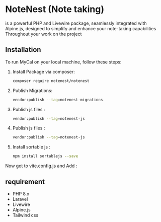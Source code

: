 
# NoteNest (Note taking) 

is a powerful PHP and Livewire package, seamlessly integrated with Alpine.js, designed to simplify and enhance your note-taking capabilities Throughout your work on the project

## Installation

To run MyCal on your local machine, follow these steps:

1. Install Package via composer:

   ```bash
   composer require notenest/notenest

2. Publish Migrations:

   ```bash
   vendor:publish --tag=notenest-migrations

3. Publish js files :

   ```bash
   vendor:publish --tag=notenest-js

4. Publish js files :

   ```bash
   vendor:publish --tag=notenest-js

5. Install sortable js  :

   ```bash
   npm install sortablejs --save

Now got to vite.config.js and Add : 




## requirement

- PHP 8.x
- Laravel
- Livewire
- Alpine.js
- Tailwind css
